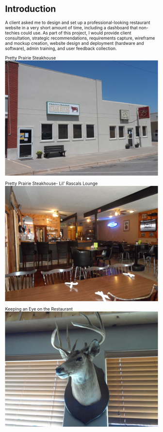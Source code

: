 # Introduction

A client asked me to design and set up a professional-looking restaurant website in a very short amount of time, including a dashboard that non-techies could use. As part of this project, I would provide client consultation, strategic recommendations, requirements capture, wireframe and mockup creation, website design and deployment (hardware and software), admin training, and user feedback collection. 

Pretty Prairie Steakhouse
![](images/building-front-west.JPG)

Pretty Prairie Steakhouse- Lil' Rascals Lounge
![](images/bar-from-front-2.JPG)

Keeping an Eye on the Restaurant
![](images/deer.JPG)
